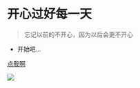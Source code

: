 # 开心过好每一天

> 忘记以前的不开心，因为以后会更不开心

- 开始吧...

[点我啊](https://wangxiaoqiang-20.github.io/xiaocangku/#/?id=hey-boy)



<!-- 背景图片 -->

 ![](https://s2.loli.net/2022/05/01/yHrMpsxQitLqwzD.jpg) 

<!-- 背景色 -->